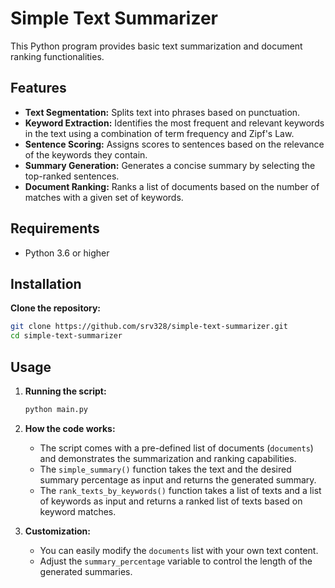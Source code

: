 # Simple Text Summarizer

This Python program provides basic text summarization and document ranking functionalities. 

## Features

- **Text Segmentation:** Splits text into phrases based on punctuation.
- **Keyword Extraction:** Identifies the most frequent and relevant keywords in the text using a combination of term frequency and Zipf's Law.
- **Sentence Scoring:** Assigns scores to sentences based on the relevance of the keywords they contain.
- **Summary Generation:** Generates a concise summary by selecting the top-ranked sentences.
- **Document Ranking:** Ranks a list of documents based on the number of matches with a given set of keywords.

## Requirements

- Python 3.6 or higher

## Installation

**Clone the repository:**
   ```bash
   git clone https://github.com/srv328/simple-text-summarizer.git
   cd simple-text-summarizer
   ```

## Usage

1.  **Running the script:**
    ```bash
    python main.py 
    ```

2.  **How the code works:**
    - The script comes with a pre-defined list of documents (`documents`) and demonstrates the summarization and ranking capabilities.
    - The `simple_summary()` function takes the text and the desired summary percentage as input and returns the generated summary.
    - The `rank_texts_by_keywords()` function takes a list of texts and a list of keywords as input and returns a ranked list of texts based on keyword matches.

3.  **Customization:**
    - You can easily modify the `documents` list with your own text content.
    - Adjust the `summary_percentage` variable to control the length of the generated summaries.

